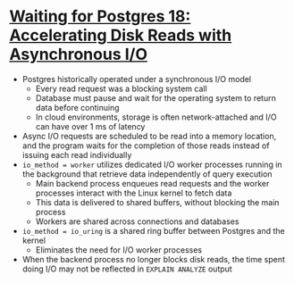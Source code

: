 # [Waiting for Postgres 18: Accelerating Disk Reads with Asynchronous I/O](https://pganalyze.com/blog/postgres-18-async-io)
* Postgres historically operated under a synchronous I/O model
  * Every read request was a blocking system call
  * Database must pause and wait for the operating system to return data before continuing
  * In cloud environments, storage is often network-attached and I/O can have over 1 ms of latency
* Async I/O requests are scheduled to be read into a memory location, and the program waits for the completion of those reads instead of issuing each read individually
* `io_method = worker` utilizes dedicated I/O worker processes running in the background that retrieve data independently of query execution
  * Main backend process enqueues read requests and the worker processes interact with the Linux kernel to fetch data
  * This data is delivered to shared buffers, without blocking the main process
  * Workers are shared across connections and databases
* `io_method = io_uring` is a shared ring buffer between Postgres and the kernel
  * Eliminates the need for I/O worker processes
* When the backend process no longer blocks disk reads, the time spent doing I/O may not be reflected in `EXPLAIN ANALYZE` output
